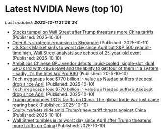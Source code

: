 # Latest NVIDIA News (top 10)
_Last updated: **2025-10-11 21:56:34**_

- [Stocks tumpel on Wall Street after Trump threatens more China tariffs](https://www.oregonlive.com/business/2025/10/wall-street-has-worst-day-since-april-after-trump-threatens-more-china-tariffs.html) (Published: 2025-10-10)
- [OpenAI's strategic expansion in Singapore](https://www.straitstimes.com/business/openai-eyes-spore-as-springboard-to-asia-pacific-in-its-global-strategy) (Published: 2025-10-10)
- [US Stock Market sinks to worst day since April but S&P 500 near all-time high, Wall Street analysts see echoes of 25-year-old event](https://economictimes.indiatimes.com/news/international/us/us-stock-market-sinks-to-worst-day-since-april-but-sp-500-near-all-time-high-wall-street-analysts-see-echoes-of-25-year-old-event/articleshow/124466213.cms) (Published: 2025-10-10)
- [Ambitious Chinese GPU vendor debuts liquid-cooled, single-slot, dual GPU card with 48GB RAM and the ability to get four of them in a system - sadly, it's the Intel Arc Pro B60](https://www.techradar.com/pro/ambitious-chinese-gpu-vendor-debuts-liquid-cooled-single-slot-dual-gpu-card-with-48gb-ram-and-the-ability-to-get-four-of-them-in-a-system-sadly-its-the-intel-arc-pro-b60) (Published: 2025-10-10)
- [Tech megacaps lose $770 billion in value as Nasdaq suffers steepest drop since April](https://www.cnbc.com/2025/10/10/tech-megacaps-market-cap-mag-7.html) (Published: 2025-10-10)
- [Tech megacaps lose $770 billion in value as Nasdaq suffers steepest drop since April](https://biztoc.com/x/cf49eaf3da4d7a4e) (Published: 2025-10-10)
- [Trump announces 130% tariffs on China. The global trade war just came roaring back](https://www.cnn.com/2025/10/10/economy/trump-china-tariff-threats-economy) (Published: 2025-10-10)
- [Equity markets slide amid Trump’s new tariff threats against China](https://financialpost.com/pmn/equity-markets-slide-amid-trumps-new-tariff-threats-against-china) (Published: 2025-10-10)
- [Wall Street tumbles in its worst day since April after Trump threatens more tariffs on China](https://www.pbs.org/newshour/economy/wall-street-tumbles-in-its-worst-day-since-april-after-trump-threatens-more-tariffs-on-china) (Published: 2025-10-10)
